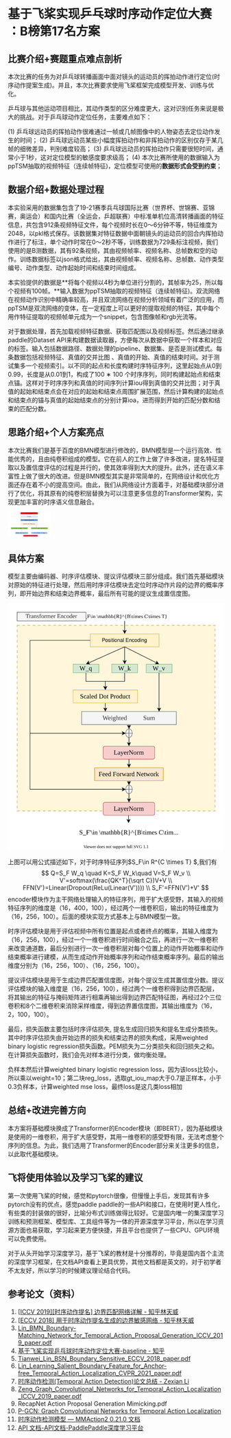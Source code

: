 # 基于飞桨实现乒乓球时序动作定位大赛 ：B榜第17名方案

## 比赛介绍+赛题重点难点剖析

本次比赛的任务为对乒乓球转播画面中面对镜头的运动员的挥拍动作进行定位(时序动作提案生成)。并且，本次比赛要求使用飞桨框架完成模型开发、训练与优化。

乒乓球与其他运动项目相比，其动作类型的区分难度更大，这对识别任务来说是极大的挑战。对于乒乓球动作定位任务，主要难点如下：

(1) 乒乓球远动员的挥拍动作很难通过一帧或几帧图像中的人物姿态去定位动作发生的时间；
(2) 乒乓球远动员某些小幅度挥拍动作和非挥拍动作的区别仅存于某几帧的细微差异，判别难度较高；
(3) 乒乓球远动员的挥拍动作只需要很短时间，通常小于1秒，这对定位模型的敏感度要求级高；
(4) 本次比赛所使用的数据输入为ppTSM抽取的视频特征（连续帧特征)，定位模型可使用的**数据形式会受到约束**；

## 数据介绍+数据处理过程

本实验采用的数据集包含了19-21赛季兵乓球国际比赛（世界杯、世锦赛、亚锦赛，奥运会）和国内比赛（全运会，乒超联赛）中标准单机位高清转播画面的特征信息，共包含912条视频特征文件，每个视频时长在0～6分钟不等，特征维度为2048，以pkl格式保存。该数据集对特征数据中面朝镜头的运动员的回合内挥拍动作进行了标注，单个动作时常在0～2秒不等，训练数据为729条标注视频，我们使用的是B测数据，其有92条视频，其由视频帧率、视频名称、总帧数和空的动作。训练数据标签以json格式给出，其由视频帧率、视频名称、总帧数、动作类型编号、动作类型、动作起始时间和结束时间组成。

本实验提供的数据是**将每个视频以4秒为单位进行分割的，其帧率为25，所以每个视频有100帧。**输入数据为ppTSM抽取的视频特征（连续帧特征)。双流网络在视频动作识别中精确率较高，并且双流网络在视频分析领域有着广泛的应用，而ppTSM是双流网络的变体，在一定程度上可以更好的提取视频的特征，其中每个用作特征提取的视频帧单元成为一个snippet，包含图像帧和rgb光流等。

对于数据处理，首先加载视频特征数据、获取匹配图以及视频标签。然后通过继承paddle的Dataset API来构建数据读取器，方便每次从数据中获取一个样本和对应的标签。输入包括数据路径、数据处理的pipeline、数据集、是否是测试模式。每条数据包括视频特征、真值的交并比图 、真值的开始、真值的结束时间。对于测试集多一个视频索引。以不同的起点和长度构建时序特征序列，这里起始点从0到0.99，长度是从0.01到1，构成了100 ∗ 100 个时序序列，同时构建起始点和结束点锚。这样对于时序序列和真值的时间序列计算iou得到真值的交并比图；对于真值的起始和结束点会在对应的起始和结束点周围扩展范围，然后计算构建的起始点和结束点的锚与真值的起始结束点的分别计算ioa，进而得到开始的匹配分数和结束的匹配分数。

## 思路介绍+个人方案亮点

本次比赛我们是基于百度的BMN模型进行修改的，BMN模型是一个运行高效、性能优秀的，且由纯卷积组成的模型。它在前人的工作上做了许多改进，提名特征提取以及置信度评估的过程是并行的，使其效率得到大大的提升。此外，还在语义丰富性上做了很大的改进。但是BMN模型其实是非常简单的，在网络设计和优化方面还存在着不小的提高空间。由此，我们从网络设计方面着手，对基础模块部分进行了优化，将其原有的纯卷积层替换为可以注意更多信息的Transformer架构，实现更加丰富的时序语义信息融合。

<img src="./pictures/1.png" style="zoom:20%;" width="500" height="300"/>



## 具体方案

模型主要由编码器、时序评估模块、提议评估模块三部分组成。我们首先基础模块对原始的特征进行处理，然后用时序评估模块去定位时序动作片段的边界的概率序列，即开始边界和结束边界概率，最后所有可能的提议生成置信度图。

![](README.assets/encoder.svg)

上图可以用公式描述如下，对于时序特征序列$S_F\in R^{C \times T} $,我们有
$$
Q=S_F  W_q \quad K=S_F W_k\quad V=S_F W_v \\
V'=softmax(\frac{QK^T}{\sqrt C})V+V \\
FFN(V')=Linear(Dropout(ReLu(Linear(V')))) \\
S_F'=FFN(V')+V'
$$
encoder模块作为主干网络处理输入的特征序列，用于扩大感受野，其输入的视频特征序列的维度是（16，400，100），经过两个一维卷积后，输出的特征维度为（16，256，100）。后面的模块实现方式基本上与BMN模型一致。

时序评估模块是用于评估视频中所有位置是起点或者终点的概率，其输入维度为（16，256，100），经过一个一维卷积进行时间融合之后，再进行一次一维卷积来改变通道数，最后分别进行一次一维卷积层对每个位置上的动作开始概率和动作结束概率进行建模，从而生成动作开始概率序列和动作结束概率序列。最后的输出维度分别为（16，256，100）、（16，256，100）。

提议评估模块是用于生成边界匹配置信度图，对每个提议生成其置信度分数。提议评估模块的输入维度是（16，256，100），经过两个一维卷积得到边界匹配层，将其输出的特征与掩码矩阵进行相乘再输出得到边界匹配特征图，再经过2个三位卷积和8个二维卷积来消除采样维度，得到边界置信度图，其输出维度为（16，2，100，100）。

最后，损失函数主要包括时序评估损失, 提名生成回归损失和提名生成分类损失。其中时序评估损失由开始边界的损失和结束边界的损失构成，采用weighted binary logistic regression损失函数。PEM损失为二分类损失和回归损失之和。在计算损失函数时，我们会先对样本进行分类，做均衡处理。

负样本然后计算weighted binary logistic regression loss，因为该loss比较小，所以乘以weight=10；第二块reg_loss，选取gt_iou_map大于0.7是正样本，小于0.3负样本，计算weighted mse loss，最终loss是这几类loss相加



## 总结+改进完善方向

本方案将基础模块换成了Transformer的Encoder模块（即BERT），因为基础模块是使用的一维卷积，用于扩大感受野，其用一维卷积的感受野有限，无法考虑整个序列的信息。为此，我们选用了Transformer的Encoder部分来关注更多的信息，以此取代基础模块。

## 飞将使用体验以及学习飞桨的建议

第一次使用飞桨的时候，感觉和pytorch很像，但慢慢上手后，发现其有许多pytorch没有的优点，感觉paddle paddle的一些API和接口，在使用时更人性化，有些类的封装做的很好，比喻分布式训练做得比较好。它是国内唯一的集深度学习训练和预测框架、模型库、工具组件等为一体的开源深度学习平台，所以在学习资源方面也易获取，学习起来更方便快捷，并且平台也提供了一些CPU、GPU环境可以免费使用。

对于从头开始学习深度学习，基于飞桨的教材是十分推荐的，毕竟是国内首个主流的深度学习框架，在文档API查看上更具优势，其他文档都是英文的，对于初学者不太友好，所以学习的时候建议理论结合代码。

## 参考论文（资料）

1. [[ICCV 2019\][时序动作提名] 边界匹配网络详解 - 知乎林天威](https://zhuanlan.zhihu.com/p/75444151)
2. [[ECCV 2018\] 用于时序动作提名生成的边界敏感网络 - 知乎林天威](https://zhuanlan.zhihu.com/p/39327364)
3. [Lin_BMN_Boundary-Matching_Network_for_Temporal_Action_Proposal_Generation_ICCV_2019_paper.pdf](https://web.kamihq.com/web/viewer.html?state={"ids"%3A["1e8hJpccuIDiHPPoh7KzKq4voOH3rsWoM"]%2C"action"%3A"open"%2C"userId"%3A"112930524677024684354"}&filename=Lin_BMN_Boundary-Matching_Network_for_Temporal_Action_Proposal_Generation_ICCV_2019_paper.pdf&kami_user_id=30782939)
4. [基于飞桨实现乒乓球时序动作定位大赛-baseline - 知乎](https://zhuanlan.zhihu.com/p/460937971)
5. [Tianwei_Lin_BSN_Boundary_Sensitive_ECCV_2018_paper.pdf](https://web.kamihq.com/web/viewer.html?source=extension_pdfhandler&extension_handler=extension_open_button&file=https%3A%2F%2Fopenaccess.thecvf.com%2Fcontent_ECCV_2018%2Fpapers%2FTianwei_Lin_BSN_Boundary_Sensitive_ECCV_2018_paper.pdf&referer=https%3A%2F%2Fopenaccess.thecvf.com%2Fcontent_ECCV_2018%2Fhtml%2FTianwei_Lin_BSN_Boundary_Sensitive_ECCV_2018_paper.html)
6. [Lin_Learning_Salient_Boundary_Feature_for_Anchor-free_Temporal_Action_Localization_CVPR_2021_paper.pdf](https://web.kamihq.com/web/viewer.html?state={"ids"%3A["1lheShxfLuGg1htvN-R1IyXFc7v5DJK7n"]%2C"action"%3A"open"%2C"userId"%3A"112930524677024684354"}&filename=undefined&kami_user_id=30782939)
7. [时序动作检测(Temporal Action Detection)论文总结 - Zexian Li](https://funian788.github.io/post/temporal-action-detection-papers/#评价指标)
8. [Zeng_Graph_Convolutional_Networks_for_Temporal_Action_Localization_ICCV_2019_paper.pdf](https://web.kamihq.com/web/viewer.html?source=filepicker&document_identifier=a61223c4-5287-4693-9af3-5d841db7da8b&filename=Zeng_Graph_Convolutional_Networks_for_Temporal_Action_Localization_ICCV_2019_paper.pdf)
9. RecapNet Action Proposal Generation Mimicking.pdf
10. [P-GCN: Graph Convolutional Networks for Temporal Action Localization](https://arxiv.org/abs/1911.11462)
11. [时序动作检测模型 — MMAction2 0.21.0 文档](https://mmaction2.readthedocs.io/zh_CN/latest/localization_models.html)
12. [API 文档-API文档-PaddlePaddle深度学习平台](https://www.paddlepaddle.org.cn/documentation/docs/zh/api/index_cn.html)



